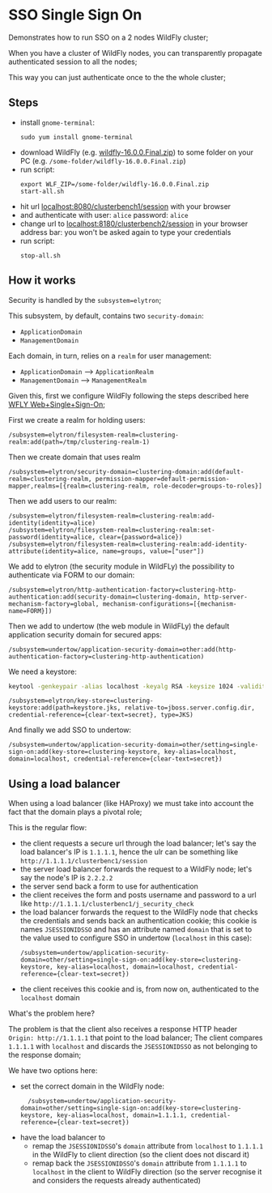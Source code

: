 # SSO Single Sign On

Demonstrates how to run SSO on a 2 nodes WildFly cluster;

When you have a cluster of WildFly nodes, you can transparently propagate authenticated session to all the nodes;

This way you can just authenticate once to the the whole cluster;

## Steps

- install `gnome-terminal`:
  ```
  sudo yum install gnome-terminal
  ```
- download WildFly (e.g. [wildfly-16.0.0.Final.zip](https://download.jboss.org/wildfly/16.0.0.Beta1/wildfly-16.0.0.Final.zip)) to some folder on your PC (e.g. `/some-folder/wildfly-16.0.0.Final.zip`)
- run script:
  ```
  export WLF_ZIP=/some-folder/wildfly-16.0.0.Final.zip
  start-all.sh
  ```
- hit url [localhost:8080/clusterbench1/session](http://localhost:8080/clusterbench1/session) 
  with your browser
- and authenticate with user: `alice` password: `alice`  
- change url to [localhost:8180/clusterbench2/session](http://localhost:8180/clusterbench2/session) 
  in your browser address bar: you won't be asked again to type your credentials
- run script:
  ```
  stop-all.sh
  ```    

## How it works 

Security is handled by the `subsystem=elytron`;

This subsystem, by default, contains two `security-domain`:

- `ApplicationDomain`
- `ManagementDomain`

Each domain, in turn, relies on a `realm` for user management:

- `ApplicationDomain` --> `ApplicationRealm`
- `ManagementDomain`  --> `ManagementRealm`

Given this, first we configure WildFly following the steps described here [WFLY Web+Single+Sign-On](https://docs.jboss.org/author/display/WFLY/Web+Single+Sign-On);

First we create a realm for holding users:

```xpath
/subsystem=elytron/filesystem-realm=clustering-realm:add(path=/tmp/clustering-realm-1)
```

Then we create domain that uses realm

```xpath
/subsystem=elytron/security-domain=clustering-domain:add(default-realm=clustering-realm, permission-mapper=default-permission-mapper,realms=[{realm=clustering-realm, role-decoder=groups-to-roles}]
```

Then we add users to our realm:
```xpath
/subsystem=elytron/filesystem-realm=clustering-realm:add-identity(identity=alice)
/subsystem=elytron/filesystem-realm=clustering-realm:set-password(identity=alice, clear={password=alice})
/subsystem=elytron/filesystem-realm=clustering-realm:add-identity-attribute(identity=alice, name=groups, value=["user"])
```

We add to elytron (the security module in WildFLy) the possibility to authenticate via FORM to our domain:

```xpath
/subsystem=elytron/http-authentication-factory=clustering-http-authentication:add(security-domain=clustering-domain, http-server-mechanism-factory=global, mechanism-configurations=[{mechanism-name=FORM}])
```

Then we add to undertow (the web module in WildFLy) the default application security domain for secured apps:

```xpath
/subsystem=undertow/application-security-domain=other:add(http-authentication-factory=clustering-http-authentication)
```

We need a keystore:

```bash
keytool -genkeypair -alias localhost -keyalg RSA -keysize 1024 -validity 365 -keystore keystore.jks -dname "CN=localhost" -keypass secret -storepass secret
```

```xpath
/subsystem=elytron/key-store=clustering-keystore:add(path=keystore.jks, relative-to=jboss.server.config.dir, credential-reference={clear-text=secret}, type=JKS)
```

And finally we add SSO to undertow:

```xpath
/subsystem=undertow/application-security-domain=other/setting=single-sign-on:add(key-store=clustering-keystore, key-alias=localhost, domain=localhost, credential-reference={clear-text=secret})
```

## Using a load balancer

When using a load balancer (like HAProxy) we must take into account the fact that the domain plays a pivotal role;

This is the regular flow:

- the client requests a secure url through the load balancer; let's say the load balancer's IP is `1.1.1.1`, hence the ulr can be something like `http://1.1.1.1/clusterbenc1/session`
- the server load balancer forwards the request to a WildFly node; let's say the node's IP is `2.2.2.2`
- the server send back a form to use for authentication
- the client receives the form and posts username and password to a url like h`ttp://1.1.1.1/clusterbenc1/j_security_check`
- the load balancer forwards the request to the WildFly node that checks the credentials and sends back an authentication cookie;
  this cookie is names `JSESSIONIDSSO` and has an attribute named `domain` that is set to the value used to configure SSO in undertow (`localhost` in this case):
  ```xpath
  /subsystem=undertow/application-security-domain=other/setting=single-sign-on:add(key-store=clustering-keystore, key-alias=localhost, domain=localhost, credential-reference={clear-text=secret})
  ```
- the client receives this cookie and is, from now on, authenticated to the `localhost` domain

What's the problem here?

The problem is that the client also receives a response HTTP header `Origin: http://1.1.1.1` that point to the load balancer;
The client compares `1.1.1.1` with `localhost` and discards the `JSESSIONIDSSO` as not belonging to the response domain;

We have two options here:

- set the correct domain in the WildFly node:   
  ```xpath
    /subsystem=undertow/application-security-domain=other/setting=single-sign-on:add(key-store=clustering-keystore, key-alias=localhost, domain=1.1.1.1, credential-reference={clear-text=secret})
    ```
- have the load balancer to 
  - remap the `JSESSIONIDSSO`'s `domain` attribute from `localhost` to `1.1.1.1` in the WildFly to client direction (so the client does not discard it)
  - remap back the `JSESSIONIDSSO`'s `domain` attribute from `1.1.1.1` to `localhost` in the client to WildFly direction (so the server recognise it and considers the requests already authenticated)  


